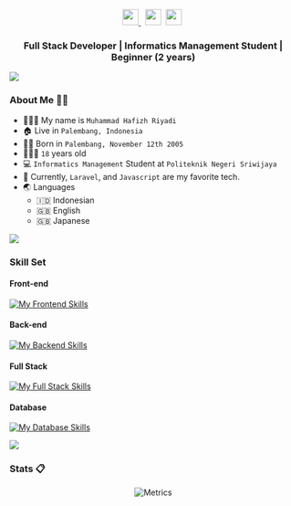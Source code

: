 <p align=center>
  <a href="https://facebook.com/m.hafizh.507">
    <img height="28" src="https://upload.wikimedia.org/wikipedia/commons/5/51/Facebook_f_logo_%282019%29.svg" />
  </a>&nbsp;
  <a href="https://www.linkedin.com/in/muhammad-hafizh-riyadi-2a568b254/"><img height="28" src="https://upload.wikimedia.org/wikipedia/commons/8/81/LinkedIn_icon.svg"></a>&nbsp;
  <a href="https://www.instagram.com/fizh.ry/"><img height="28" src="https://upload.wikimedia.org/wikipedia/commons/e/e7/Instagram_logo_2016.svg"></a>&nbsp;
</p>
<!-- <p align="center">
  <img src="https://visitor-badge.laobi.icu/badge?page_id=tfkhdyt.tfkhdyt" />
  <a href="https://github.com/tfkhdyt"><img src="https://img.shields.io/github/followers/tfkhdyt?label=followers&style=social"/></a>
  <a href="https://user-badge.committers.top/indonesia/tfkhdyt"><img src="https://user-badge.committers.top/indonesia/tfkhdyt.svg" alt="committers.top badge"></a>
</p> -->

<h3 align=center>Full Stack Developer | Informatics Management Student | Beginner (2 years)</h3>

<img src="https://user-images.githubusercontent.com/73097560/115834477-dbab4500-a447-11eb-908a-139a6edaec5c.gif">

### About Me 👨🏻

- 👨🏻‍💼 My name is `Muhammad Hafizh Riyadi`
- 🏠 Live in `Palembang, Indonesia`
- 👶🏻 Born in `Palembang, November 12th 2005`
- 🧍🏻‍♂️ `18` years old
- 💻 `Informatics Management` Student at `Politeknik Negeri Sriwijaya`
- 🌟 Currently, `Laravel`, and `Javascript` are my favorite tech.
- 🌏 Languages
  - 🇮🇩 Indonesian
  - 🇬🇧 English
  - 🇬🇧 Japanese

<img src="https://user-images.githubusercontent.com/73097560/115834477-dbab4500-a447-11eb-908a-139a6edaec5c.gif">

### Skill Set

#### Front-end

[![My Frontend Skills](https://skillicons.dev/icons?i=html,css,react,bootstrap)](https://skillicons.dev)

#### Back-end

[![My Backend Skills](https://skillicons.dev/icons?i=nodejs,bun,express,laravel)](https://skillicons.dev)

#### Full Stack

[![My Full Stack Skills](https://skillicons.dev/icons?i=js,nextjs)](https://skillicons.dev)

#### Database

[![My Database Skills](https://skillicons.dev/icons?i=mysql,sqlite)](https://skillicons.dev)

<!-- #### Devops

[![My Devops Skills](https://skillicons.dev/icons?i=docker,githubactions,nginx,linux)](https://skillicons.dev) -->

<!-- ### Equipment 🧰

- `Laptop` - Lenovo Ideapad Slim 3
  - `CPU` - AMD Ryzen 3 5300U
  - `RAM` - 12GB DDR4 3200MHz
  - `GPU` - AMD Vega 6
  - `Operating System` - GNU/Linux
    - `Distro` - EndeavourOS
    - `Kernel` - 6.8
    - `WM` - Hyprland
- `Text Editor` - Neovim (LazyVim), VSCodium
- `Browser` - LibreWolf, Brave
- `Terminal` - Foot Terminal -->

<img src="https://user-images.githubusercontent.com/73097560/115834477-dbab4500-a447-11eb-908a-139a6edaec5c.gif">

### Stats 📋

<p align="center"><img src="/github-metrics.svg" alt="Metrics"></p>


<!--
**hafizhryadi/hafizhryadi** is a ✨ _special_ ✨ repository because its `README.md` (this file) appears on your GitHub profile.

Here are some ideas to get you started:

- 🔭 I’m currently working on ...
- 🌱 I’m currently learning ...
- 👯 I’m looking to collaborate on ...
- 🤔 I’m looking for help with ...
- 💬 Ask me about ...
- 📫 How to reach me: ...
- 😄 Pronouns: ...
- ⚡ Fun fact: ...
-->
